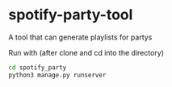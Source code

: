 # spotify-party-tool
A tool that can generate playlists for partys

Run with (after clone and cd into the directory)
```bash
cd spotify_party
python3 manage.py runserver
```